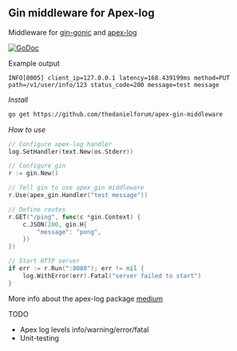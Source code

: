 ## Gin middleware for Apex-log

Middleware for [gin-gonic](https://github.com/gin-gonic/gin) and [apex-log](https://github.com/apex/log)

[![GoDoc](https://godoc.org/github.com/thedanielforum/apex-gin?status.svg)](https://godoc.org/github.com/thedanielforum/apex-gin)

Example output
```text
INFO[0005] client_ip=127.0.0.1 latency=168.439199ms method=PUT path=/v1/user/info/123 status_code=200 message=test message
```

*Install*
```bash
go get https://github.com/thedanielforum/apex-gin-middleware
```

*How to use*
```go
// Configure apex-log handler
log.SetHandler(text.New(os.Stderr))

// Configure gin
r := gin.New()

// Tell gin to use apex_gin middleware
r.Use(apex_gin.Handler("test message"))

// Define routes
r.GET("/ping", func(c *gin.Context) {
	c.JSON(200, gin.H{
		"message": "pong",
	})
})

// Start HTTP server
if err := r.Run(":8080"); err != nil {
	log.WithError(err).Fatal("server failed to start")
}
```

More info about the apex-log package [medium](https://medium.com/@tjholowaychuk/apex-log-e8d9627f4a9a)


TODO
* Apex log levels info/warning/error/fatal
* Unit-testing
